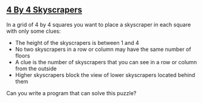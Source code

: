 [4 By 4 Skyscrapers](https://www.codewars.com/kata/5671d975d81d6c1c87000022)
--------------------
In a grid of 4 by 4 squares you want to place a skyscraper in each square with only some clues:

- The height of the skyscrapers is between 1 and 4
- No two skyscrapers in a row or column may have the same number of floors
- A clue is the number of skyscrapers that you can see in a row or column from the outside
- Higher skyscrapers block the view of lower skyscrapers located behind them

Can you write a program that can solve this puzzle?